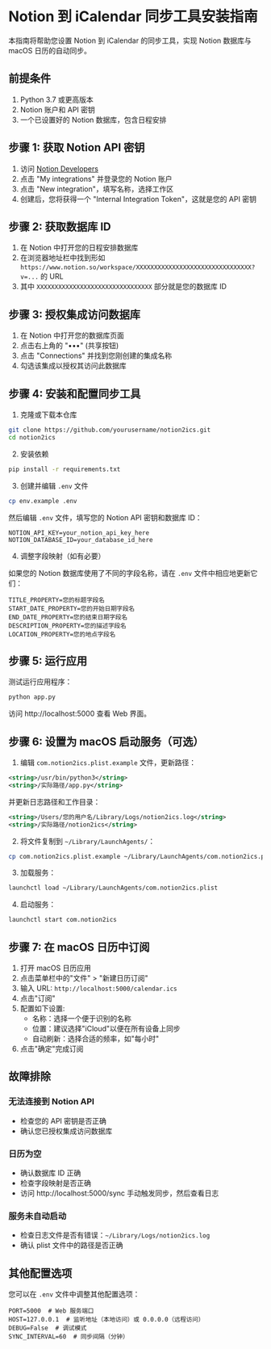 # Notion 到 iCalendar 同步工具安装指南

本指南将帮助您设置 Notion 到 iCalendar 的同步工具，实现 Notion 数据库与 macOS 日历的自动同步。

## 前提条件

1. Python 3.7 或更高版本
2. Notion 账户和 API 密钥
3. 一个已设置好的 Notion 数据库，包含日程安排

## 步骤 1: 获取 Notion API 密钥

1. 访问 [Notion Developers](https://developers.notion.com/)
2. 点击 "My integrations" 并登录您的 Notion 账户
3. 点击 "New integration"，填写名称，选择工作区
4. 创建后，您将获得一个 "Internal Integration Token"，这就是您的 API 密钥

## 步骤 2: 获取数据库 ID

1. 在 Notion 中打开您的日程安排数据库
2. 在浏览器地址栏中找到形如 `https://www.notion.so/workspace/XXXXXXXXXXXXXXXXXXXXXXXXXXXXXXXX?v=...` 的 URL
3. 其中 `XXXXXXXXXXXXXXXXXXXXXXXXXXXXXXXX` 部分就是您的数据库 ID

## 步骤 3: 授权集成访问数据库

1. 在 Notion 中打开您的数据库页面
2. 点击右上角的 "•••" (共享按钮)
3. 点击 "Connections" 并找到您刚创建的集成名称
4. 勾选该集成以授权其访问此数据库

## 步骤 4: 安装和配置同步工具

1. 克隆或下载本仓库

```bash
git clone https://github.com/yourusername/notion2ics.git
cd notion2ics
```

2. 安装依赖

```bash
pip install -r requirements.txt
```

3. 创建并编辑 `.env` 文件

```bash
cp env.example .env
```

然后编辑 `.env` 文件，填写您的 Notion API 密钥和数据库 ID：

```
NOTION_API_KEY=your_notion_api_key_here
NOTION_DATABASE_ID=your_database_id_here
```

4. 调整字段映射（如有必要）

如果您的 Notion 数据库使用了不同的字段名称，请在 `.env` 文件中相应地更新它们：

```
TITLE_PROPERTY=您的标题字段名
START_DATE_PROPERTY=您的开始日期字段名
END_DATE_PROPERTY=您的结束日期字段名
DESCRIPTION_PROPERTY=您的描述字段名
LOCATION_PROPERTY=您的地点字段名
```

## 步骤 5: 运行应用

测试运行应用程序：

```bash
python app.py
```

访问 http://localhost:5000 查看 Web 界面。

## 步骤 6: 设置为 macOS 启动服务（可选）

1. 编辑 `com.notion2ics.plist.example` 文件，更新路径：

```xml
<string>/usr/bin/python3</string>
<string>/实际路径/app.py</string>
```

并更新日志路径和工作目录：

```xml
<string>/Users/您的用户名/Library/Logs/notion2ics.log</string>
<string>/实际路径/notion2ics</string>
```

2. 将文件复制到 `~/Library/LaunchAgents/`：

```bash
cp com.notion2ics.plist.example ~/Library/LaunchAgents/com.notion2ics.plist
```

3. 加载服务：

```bash
launchctl load ~/Library/LaunchAgents/com.notion2ics.plist
```

4. 启动服务：

```bash
launchctl start com.notion2ics
```

## 步骤 7: 在 macOS 日历中订阅

1. 打开 macOS 日历应用
2. 点击菜单栏中的"文件" > "新建日历订阅"
3. 输入 URL: `http://localhost:5000/calendar.ics`
4. 点击"订阅"
5. 配置如下设置:
   - 名称：选择一个便于识别的名称
   - 位置：建议选择"iCloud"以便在所有设备上同步
   - 自动刷新：选择合适的频率，如"每小时"
6. 点击"确定"完成订阅

## 故障排除

### 无法连接到 Notion API

- 检查您的 API 密钥是否正确
- 确认您已授权集成访问数据库

### 日历为空

- 确认数据库 ID 正确
- 检查字段映射是否正确
- 访问 http://localhost:5000/sync 手动触发同步，然后查看日志

### 服务未自动启动

- 检查日志文件是否有错误：`~/Library/Logs/notion2ics.log`
- 确认 plist 文件中的路径是否正确

## 其他配置选项

您可以在 `.env` 文件中调整其他配置选项：

```
PORT=5000  # Web 服务端口
HOST=127.0.0.1  # 监听地址（本地访问）或 0.0.0.0（远程访问）
DEBUG=False  # 调试模式
SYNC_INTERVAL=60  # 同步间隔（分钟）
``` 
